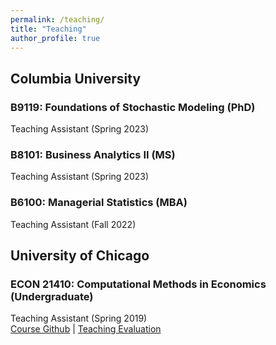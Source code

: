 ```yaml
---
permalink: /teaching/
title: "Teaching"
author_profile: true
---
```


## Columbia University

### B9119: Foundations of Stochastic Modeling (PhD)
Teaching Assistant (Spring 2023)

### B8101: Business Analytics II (MS)
Teaching Assistant (Spring 2023)

### B6100: Managerial Statistics (MBA)
Teaching Assistant (Fall 2022)

## University of Chicago

### ECON 21410: Computational Methods in Economics (Undergraduate)
Teaching Assistant (Spring 2019)<br/>
[Course Github](https://github.com/jmbejara/comp-econ-sp19) &#124; [Teaching Evaluation](/files/BejaranoBoyarsky_Course_Evaluations_ECON_21410_Spring_2019.pdf#page=3)
